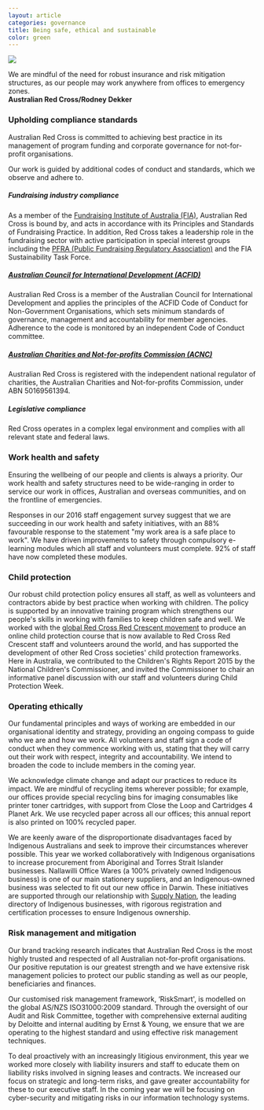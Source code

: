 ```yaml
---
layout: article
categories: governance
title: Being safe, ethical and sustainable
color: green
---
```


<div class="image-wrapper top">
  <img src="{{site.baseurl}}/img/photos/safe-1.jpg" class="img-responsive">
  <div class="caption">
    <p>We are mindful of the need for robust insurance and risk mitigation structures, as our people may work anywhere from offices to emergency zones.<br><b>Australian Red Cross/Rodney Dekker</b></p>
  </div>
</div>

### Upholding compliance standards

Australian Red Cross is committed to achieving best practice in its management of program funding and corporate governance for not-for-profit organisations.

Our work is guided by additional codes of conduct and standards, which we observe and adhere to.

##### Fundraising industry compliance

As a member of the [Fundraising Institute of Australia (FIA)](https://www.fia.org.au/), Australian Red Cross is bound by, and acts in accordance with its Principles and Standards of Fundraising Practice. In addition, Red Cross takes a leadership role in the fundraising sector with active participation in special interest groups including the [PFRA (Public Fundraising Regulatory Association)](https://www.pfra.org.au/) and the FIA Sustainability Task Force.

##### [Australian Council for International Development (ACFID)](https://acfid.asn.au/) 

Australian Red Cross is a member of the Australian Council for International Development and applies the principles of the ACFID Code of Conduct for Non-Government Organisations, which sets minimum standards of governance, management and accountability for member agencies. Adherence to the code is monitored by an independent Code of Conduct committee.

##### [Australian Charities and Not-for-profits Commission (ACNC)](https://www.acnc.gov.au/)

Australian Red Cross is registered with the independent national regulator of charities, the Australian Charities and Not-for-profits Commission, under ABN 50169561394. 

##### Legislative compliance 

Red Cross operates in a complex legal environment and complies with all relevant state and federal laws.

### Work health and safety

Ensuring the wellbeing of our people and clients is always a priority. Our work health and safety structures need to be wide-ranging in order to service our work in offices, Australian and overseas communities, and on the frontline of emergencies.

Responses in our 2016 staff engagement survey suggest that we are succeeding in our work health and safety initiatives, with an 88% favourable response to the statement "my work area is a safe place to work". We have driven improvements to safety through compulsory e-learning modules which all staff and volunteers must complete. 92% of staff have now completed these modules.

### Child protection

Our robust child protection policy ensures all staff, as well as volunteers and contractors abide by best practice when working with children. The policy is supported by an innovative training program which strengthens our people's skills in working with families to keep children safe and well. We worked with the [global Red Cross Red Crescent movement](http://www.redcross.org.au/movement.aspx) to produce an online child protection course that is now available to Red Cross Red Crescent staff and volunteers around the world, and has supported the development of other Red Cross societies' child protection frameworks. Here in Australia, we contributed to the Children's Rights Report 2015 by the National Children's Commissioner, and invited the Commissioner to chair an informative panel discussion with our staff and volunteers during Child Protection Week.

### Operating ethically

Our fundamental principles and ways of working are embedded in our organisational identity and strategy, providing an ongoing compass to guide who we are and how we work. All volunteers and staff sign a code of conduct when they commence working with us, stating that they will carry out their work with respect, integrity and accountability. We intend to broaden the code to include members in the coming year.

We acknowledge climate change and adapt our practices to reduce its impact. We are mindful of recycling items wherever possible; for example, our offices provide special recycling bins for imaging consumables like printer toner cartridges, with support from Close the Loop and Cartridges 4 Planet Ark. We use recycled paper across all our offices; this annual report is also printed on 100% recycled paper.

We are keenly aware of the disproportionate disadvantages faced by Indigenous Australians and seek to improve their circumstances wherever possible. This year we worked collaboratively with Indigenous organisations to increase procurement from Aboriginal and Torres Strait Islander businesses. Nallawilli Office Wares (a 100% privately owned Indigenous business) is one of our main stationery suppliers, and an Indigenous-owned business was selected to fit out our new office in Darwin. These initiatives are supported through our relationship with [Supply Nation](http://www.supplynation.org.au/), the leading directory of Indigenous businesses, with rigorous registration and certification processes to ensure Indigenous ownership.

### Risk management and mitigation

Our brand tracking research indicates that Australian Red Cross is the most highly trusted and respected of all Australian not-for-profit organisations. Our positive reputation is our greatest strength and we have extensive risk management policies to protect our public standing as well as our people, beneficiaries and finances.

Our customised risk management framework, ‘RiskSmart', is modelled on the global AS/NZS ISO31000:2009 standard. Through the oversight of our Audit and Risk Committee, together with comprehensive external auditing by Deloitte and internal auditing by Ernst & Young, we ensure that we are operating to the highest standard and using effective risk management techniques.

To deal proactively with an increasingly litigious environment, this year we worked more closely with liability insurers and staff to educate them on liability risks involved in signing leases and contracts. We increased our focus on strategic and long-term risks, and gave greater accountability for these to our executive staff. In the coming year we will be focusing on cyber-security and mitigating risks in our information technology systems.

